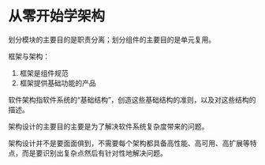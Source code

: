 # **从零开始学架构**

划分模块的主要目的是职责分离；划分组件的主要目的是单元复用。

框架与架构：

1. 框架是组件规范
2. 框架提供基础功能的产品

软件架构指软件系统的“基础结构”，创造这些基础结构的准则，以及对这些结构的描述。

架构设计的主要目的主要是为了解决软件系统复杂度带来的问题。

架构设计并不是要面面俱到，不需要每个架构都具备高性能、高可用、高扩展等特点，而是要识别出复杂点然后有针对性地解决问题。

